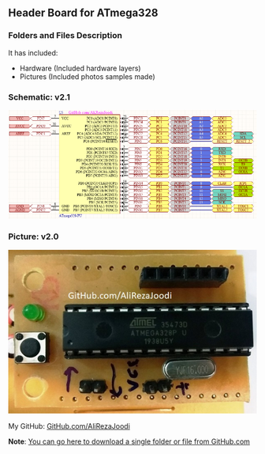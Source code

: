 ## Header Board for ATmega328

### Folders and Files Description
It has included:
- Hardware (Included hardware layers)
- Pictures (Included photos samples made)

### Schematic: v2.1
![](Hardware/v2.1/Main.png)

### Picture: v2.0
![](Pictures/v2.0.jpg)

My GitHub: [GitHub.com/AliRezaJoodi](https://github.com/AliRezaJoodi)

**Note**: [You can go here to download a single folder or file from GitHub.com](https://minhaskamal.github.io/DownGit/#/home)
